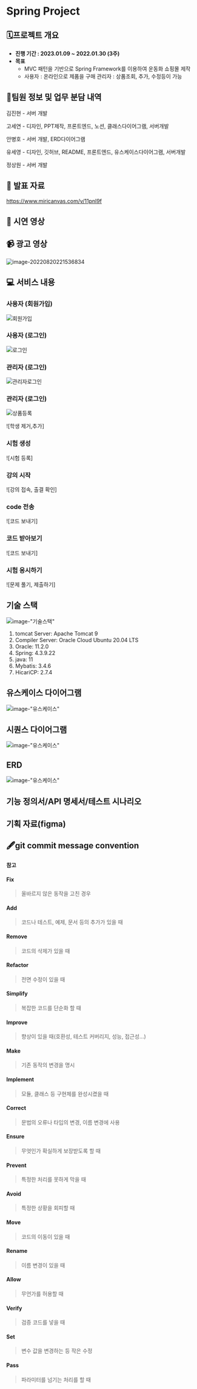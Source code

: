 # Spring Project

## 🗓️프로젝트 개요

- **진행 기간 : 2023.01.09 ~ 2022.01.30 (3주)**
- **목표**
  - MVC 패턴을 기반으로 Spring Framework를 이용하여 운동화 쇼핑몰 제작
  - 사용자 : 온라인으로 제품을 구매
    관리자 : 상품조회, 추가, 수정등이 가능




## 👯팀원 정보 및 업무 분담 내역

김진현 - 서버 개발

고세연 - 디자인, PPT제작, 프론트엔드, 노션, 클래스다이어그램, 서버개발

안병호 - 서버 개발, ERD다이어그램

유세영 - 디자인, 깃허브, README, 프론트엔드, 유스케이스다이어그램, 서버개발

정상원 - 서버 개발



## :paperclip: 발표 자료

https://www.miricanvas.com/v/11pnl9f



## :information_desk_person: 시연 영상





## :video_camera: 광고 영상



![image-20220820221536834](README.assets/image-20220820221536834-166297091872618.png)



## :computer: 서비스 내용

### 사용자 (회원가입)

![회원가입](img/join.gif)


### 사용자 (로그인)

![로그인](img/login.gif)

### 관리자 (로그인)

![관리자로그인](img/adminlogin.gif)

### 관리자 (로그인)

![상품등록](img/ProductRegistration.gif)

![학생 제거,추가]


### 시험 생성

![시험 등록]


### 강의 시작

![강의 접속, 출결 확인]



### code 전송

![코드 보내기]



### 코드 받아보기

![코드 보내기]



### 시험 응시하기

![문제 풀기, 제출하기]



## 기술 스택

![image-"기술스택"](img/TechnologyStack.jpg)

 
1. tomcat Server: Apache Tomcat 9
2. Compiler Server: Oracle Cloud Ubuntu 20.04 LTS
3. Oracle: 11.2.0
4. Spring: 4.3.9.22
5. java: 11
6. Mybatis: 3.4.6
7. HicariCP: 2.7.4




## 유스케이스 다이어그램

![image-"유스케이스"](img/UseCase.gif)

## 시퀀스 다이어그램

![image-"유스케이스"](img/Sequence.png)

## ERD

![image-"유스케이스"](img/ERD.png)

## 기능 정의서/API 명세서/테스트 시나리오





## 기획 자료(figma)





## 🖋️git commit message convention

#### 참고



#### Fix

> 올바르지 않은 동작을 고친 경우

#### Add

> 코드나 테스트, 예제, 문서 등의 추가가 있을 때

#### Remove

> 코드의 삭제가 있을 때

#### Refactor

> 전면 수정이 있을 때

#### Simplify

> 복잡한 코드를 단순화 할 때

#### Improve

> 향상이 있을 때(호환성, 테스트 커버리지, 성능, 접근성...)

#### Make

> 기존 동작의 변경을 명시

#### Implement

> 모듈, 클래스 등 구현체를 완성시켰을 때

#### Correct

> 문법의 오류나 타입의 변경, 이름 변경에 사용

#### Ensure

> 무엇인가 확실하게 보장받도록 할 때

#### Prevent

> 특정한 처리를 못하게 막을 때

#### Avoid

> 특정한 상황을 회피할 때

#### Move

> 코드의 이동이 있을 때

#### Rename

> 이름 변경이 있을 때

#### Allow

> 무언가를 허용할 때

#### Verify

> 검증 코드를 넣을 때

#### Set

> 변수 값을 변경하는 등 작은 수정

#### Pass

> 파라미터를 넘기는 처리를 할 때
